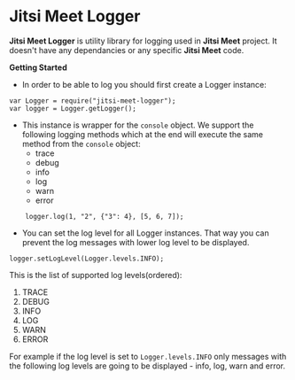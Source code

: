 # Jitsi Meet Logger

**Jitsi Meet Logger** is utility library for logging used in **Jitsi Meet** project. It doesn't have any dependancies or any specific **Jitsi Meet** code.

**Getting Started**

* In order to be able to log you should first create a Logger instance:
```
var Logger = require("jitsi-meet-logger");
var logger = Logger.getLogger();
```

* This instance is wrapper for the ```console``` object. We support the following logging methods which at the end will execute the same method from the ```console``` object:
    * trace
    * debug
    * info
    * log
    * warn
    * error

```
    logger.log(1, "2", {"3": 4}, [5, 6, 7]);
```

* You can set the log level for all Logger instances. That way you can prevent the log messages with lower log level to be displayed.  
```
logger.setLogLevel(Logger.levels.INFO);
```  

This is the list of supported log levels(ordered):  
  1. TRACE
  2. DEBUG
  3. INFO
  4. LOG
  5. WARN
  6. ERROR

For example if the log level is set to ```Logger.levels.INFO``` only messages with the following log levels are going to be displayed - info, log, warn and error.
